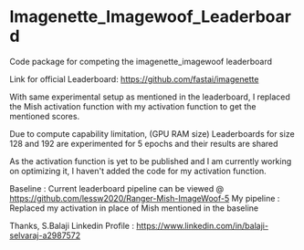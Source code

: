 # Imagenette_Imagewoof_Leaderboard
Code package for competing the imagenette_imagewoof leaderboard

Link for official Leaderboard:
https://github.com/fastai/imagenette

With same experimental setup as mentioned in the leaderboard, 
I replaced the Mish activation function with my activation function to get the mentioned scores.

Due to compute capability limitation, (GPU RAM size) 
Leaderboards for size 128 and 192 are experimented for 5 epochs and their results are shared

As the activation function is yet to be published and I am currently working on optimizing it, I haven't 
added the code for my activation function.


Baseline    : Current leaderboard pipeline can be viewed @ https://github.com/lessw2020/Ranger-Mish-ImageWoof-5
My pipeline : Replaced my activation in place of Mish mentioned in the baseline


Thanks,
S.Balaji
Linkedin Profile : https://www.linkedin.com/in/balaji-selvaraj-a2987572

